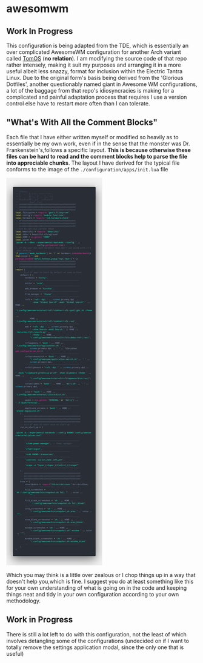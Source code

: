 # awesomwm

## Work In Progress

This configuration is being adapted from the TDE, which is essentially an over complicated AwesomeWM configuration for another Arch variant called [TomOS](https://tos.odex.be/) (**no relation**).
I am modifying the source code of that repo rather intensely, making it suit my purposes and arranging it in a more useful albeit less snazzy, format for inclusion within the Electric
Tantra Linux. Due to the original form's basis being derived from the 'Glorious Dotfiles', another questionably named giant in Awesome WM configurations, a lot of the baggage from that repo's
idiosyncracies is making for a complicated and painful adaptation process that requires I use a version control else have to restart more often than I can tolerate.

## "What's With All the Comment Blocks"

Each file that I have either written myself or modified so heavily as to essentially be my own work, even if in the sense that the monster was Dr. Frankenstein's,follows a specific layout. **This is because otherwise these files can be hard to read and the comment blocks help to parse the file into appreciable chunks**. The layout I have derived for the typical file conforms to the image of the `./configuration/apps/init.lua` file

![screenshot of ./configuration/apps/init.lua](electric-tantra/apps-lua.png)

Which you may think is a little over zealous or I chop things up in a way that doesn't help you,which is fine. I suggest you do at least something like this for your own understanding of what is going on in the code and keeping things neat and tidy in your own configuration according to your own methodology.

## Work in Progress

There is still a lot left to do with this configuration, not the least of which involves detangling some of the configurations (undecided on if I want to totally remove the settings application modal, since the only one that is useful)
